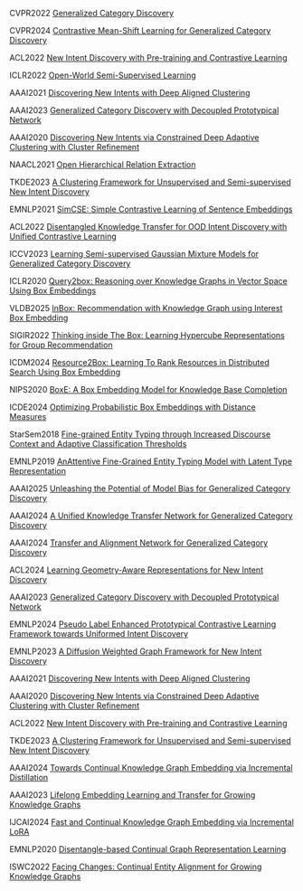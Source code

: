 CVPR2022 [Generalized Category Discovery](https://github.com/sgvaze/generalized-category-discovery)

CVPR2024 [Contrastive Mean-Shift Learning for Generalized Category Discovery](https://github.com/sua-choi/CMS)

ACL2022 [New Intent Discovery with Pre-training and Contrastive Learning](https://github.com/fanolabs/NID_ACLARR2022)

ICLR2022 [Open-World Semi-Supervised Learning](https://github.com/snap-stanford/orca)

AAAI2021 [Discovering New Intents with Deep Aligned Clustering](https://github.com/thuiar/DeepAligned-Clustering)

AAAI2023 [Generalized Category Discovery with Decoupled Prototypical Network](https://github.com/Lackel/DPN)

AAAI2020 [Discovering New Intents via Constrained Deep Adaptive Clustering with Cluster Refinement](https://github.com/thuiar/CDAC-plus)

NAACL2021 [Open Hierarchical Relation Extraction](https://github.com/thunlp/OHRE)

TKDE2023 [A Clustering Framework for Unsupervised and Semi-supervised New Intent Discovery](https://github.com/thuiar/TEXTOIR)

EMNLP2021 [SimCSE: Simple Contrastive Learning of Sentence Embeddings](https://github.com/princeton-nlp/SimCSE)

ACL2022 [Disentangled Knowledge Transfer for OOD Intent Discovery with Unified Contrastive Learning](https://github.com/myt517/DKT/blob/main)

ICCV2023  [Learning Semi-supervised Gaussian Mixture Models for Generalized Category Discovery](https://github.com/DTennant/GPC)

ICLR2020 [Query2box: Reasoning over Knowledge Graphs in Vector Space Using Box Embeddings](https://github.com/hyren/query2box)

VLDB2025 [InBox: Recommendation with Knowledge Graph using Interest Box Embedding](https://github.com/zjukg/InBox)

SIGIR2022 [Thinking inside The Box: Learning Hypercube Representations for Group Recommendation](https://github.com/jinglong0407/CubeRec)

ICDM2024 [Resource2Box: Learning To Rank Resources in Distributed Search Using Box Embedding](https://github.com/uergash1/Resource2Box)

NIPS2020 [BoxE: A Box Embedding Model for Knowledge Base Completion](https://github.com/ralphabb/BoxE)

ICDE2024 [Optimizing Probabilistic Box Embeddings with Distance Measures](https://github.com/LonMeLon/boxplus)

StarSem2018 [Fine-grained Entity Typing through Increased Discourse Context and Adaptive Classification Thresholds](https://github.com/sheng-z/figet)

EMNLP2019 [AnAttentive Fine-Grained Entity Typing Model with Latent Type Representation](https://github.com/limteng-rpi/fet)

AAAI2025 [Unleashing the Potential of Model Bias for Generalized Category Discovery](https://github.com/Lackel/SDC)

AAAI2024 [A Unified Knowledge Transfer Network for Generalized Category Discovery](https://github.com/yibai-shi/KTN)

AAAI2024 [Transfer and Alignment Network for Generalized Category Discovery](https://github.com/Lackel/TAN)

ACL2024 [Learning Geometry-Aware Representations for New Intent Discovery](https://github.com/zjutangk/GeoID)

AAAI2023 [Generalized Category Discovery with Decoupled Prototypical Network](https://github.com/Lackel/DPN)

EMNLP2024 [Pseudo Label Enhanced Prototypical Contrastive Learning Framework towards Uniformed Intent Discovery](https://github.com/dymanne123/PLPCL)

EMNLP2023 [A Diffusion Weighted Graph Framework for New Intent Discovery](https://github.com/yibai-shi/DWGF)

AAAI2021 [Discovering New Intents with Deep Aligned Clustering](https://github.com/thuiar/DeepAligned-Clustering)

AAAI2020 [Discovering New Intents via Constrained Deep Adaptive Clustering with Cluster Refinement](https://github.com/thuiar/CDAC-plus)

ACL2022 [New Intent Discovery with Pre-training and Contrastive Learning](https://github.com/fanolabs/NID_ACLARR2022)

TKDE2023 [A Clustering Framework for Unsupervised and Semi-supervised New Intent Discovery](https://github.com/thuiar/TEXTOIR)

AAAI2024 [Towards Continual Knowledge Graph Embedding via Incremental Distillation](https://github.com/seukgcode/IncDE)

AAAI2023 [Lifelong Embedding Learning and Transfer for Growing Knowledge Graphs](https://github.com/nju-websoft/LKGE)

IJCAI2024 [Fast and Continual Knowledge Graph Embedding via Incremental LoRA](https://github.com/seukgcode/FastKGE)

EMNLP2020 [Disentangle-based Continual Graph Representation Learning](https://github.com/KXY-PUBLIC/DiCGRL)

ISWC2022 [ Facing Changes: Continual Entity Alignment for Growing Knowledge Graphs](https://github.com/nju-websoft/ContEA)
